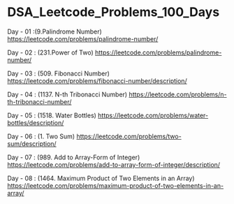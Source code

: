 # DSA_Leetcode_Problems_100_Days


Day - 01  :(9.Palindrome Number) https://leetcode.com/problems/palindrome-number/


Day - 02 : (231.Power of Two) https://leetcode.com/problems/palindrome-number/


Day - 03 : (509. Fibonacci Number) https://leetcode.com/problems/fibonacci-number/description/


Day - 04 : (1137. N-th Tribonacci Number) https://leetcode.com/problems/n-th-tribonacci-number/


Day - 05 : (1518. Water Bottles) https://leetcode.com/problems/water-bottles/description/


Day - 06 : (1. Two Sum) https://leetcode.com/problems/two-sum/description/


Day - 07 : (989. Add to Array-Form of Integer) https://leetcode.com/problems/add-to-array-form-of-integer/description/


Day - 08 : (1464. Maximum Product of Two Elements in an Array)  https://leetcode.com/problems/maximum-product-of-two-elements-in-an-array/